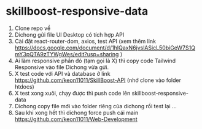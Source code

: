 # skillboost-responsive-data
1. Clone repo về
2. Dichong gửi file UI Desktop có tích hợp API
3. Cài đặt react-router-dom, axios, test API (xem thêm link https://docs.google.com/document/d/1hIQaxN6jvslASicL50biGeW7S1QmY3pQTA9zTYWgWes/edit?usp=sharing )
3. Ai làm responsive phần đó (tạm gọi là X) thì copy code Tailwind Responsive vào file Dichong vừa gửi.
4. X test code với API và database ở link https://github.com/keon11011/SkillBoost-API (nhớ clone vào folder htdocs)
5. X test xong xuôi, chạy được thì push code lên skillboost-responsive-data
6. Dichong copy file mới vào folder riêng của dichong rồi test lại
...
7. Sau khi xong hết thì dichong force push cái main https://github.com/keon11011/Web-Development